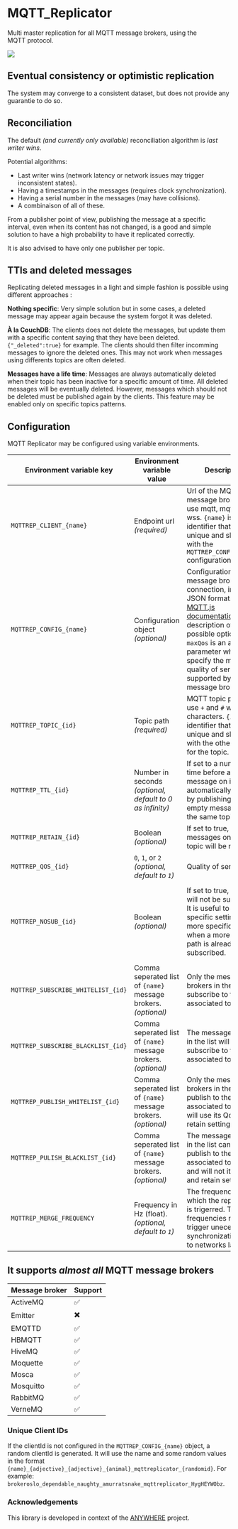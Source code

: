 # MQTT_Replicator
Multi master replication for all MQTT message brokers, using the MQTT protocol.

![](https://user-images.githubusercontent.com/45740/33769467-ff0e2174-dc32-11e7-9aca-a013d6aceb4d.png)

## Eventual consistency or optimistic replication

The system may converge to a consistent dataset, but does not provide any guarantie to do so.

## Reconciliation

The default *(and currently only available)* reconciliation algorithm is *last writer wins*.

Potential algorithms:

 * Last writer wins (network latency or network issues may trigger inconsistent states).
 * Having a timestamps in the messages (requires clock synchronization).
 * Having a serial number in the messages (may have collisions).
 * A combinaison of all of these.

From a publisher point of view, publishing the message at a specific interval, even when its content has not changed, is a good and simple solution to have a high probability to have it replicated correctly.

It is also advised to have only one publisher per topic.

## TTls and deleted messages

Replicating deleted messages in a light and simple fashion is possible using different approaches :

**Nothing specific**: Very simple solution but in some cases, a deleted message may appear again because the system forgot it was deleted.

**À la CouchDB**: The clients does not delete the messages, but update them with a specific content saying that they have been deleted. `{"_deleted":true}` for example. The clients should then filter incomming messages to ignore the deleted ones. This may not work when messages using differents topics are often deleted.

**Messages have a life time**: Messages are always automatically deleted when their topic has been inactive for a specific amount of time. All deleted messages will be eventually deleted. However, messages which should not be deleted must be published again by the clients. This feature may be enabled only on specific topics patterns.

## Configuration

MQTT Replicator may be configured using variable environments.

|Environment variable key|Environment variable value|Description|Example|
|------------------------|--------------------------|-----------|-------|
|`MQTTREP_CLIENT_{name}`|Endpoint url *(required)*|Url of the MQTT message broker. May use mqtt, mqtts, ws, or wss. `{name}` is an identifier that must be unique and shared with the `MQTTREP_CONFIG_{name}` configuration variable.|`mqtt://messagebroker:1883` *or* `wss://messagebroker/`|
|`MQTTREP_CONFIG_{name}`|Configuration object *(optional)*|Configuration of the message broker connection, in the JSON format. See the [MQTT.js documentation](https://github.com/mqttjs/MQTT.js#client) for a description of all possible options. `maxQos` is an aditionnal  parameter which specify the maximum quality of service level supported by the message broker.|`{"username":"root", "password":"hunter2", "maxQos": 1}`|
|`MQTTREP_TOPIC_{id}`|Topic path *(required)*|MQTT topic path. May use `+` and `#` wildcard characters. `{id}` is an identifier that must be unique and shared with the other settings for the topic.|`canards/+`|
|`MQTTREP_TTL_{id}`|Number in seconds *(optional, default to 0 as infinity)*|If set to a number, time before a message on its topic is automatically erased by publishing an empty message on the same topic.|`1200`|
|`MQTTREP_RETAIN_{id}`|Boolean *(optional)*|If set to true, all messages on this topic will be retained.|`true` or `false`|
|`MQTTREP_QOS_{id}`|`0`, `1`, or `2` *(optional, default to `1`)*|Quality of service.|`2`|
|`MQTTREP_NOSUB_{id}`|Boolean *(optional)*|If set to true, the topic will not be subscribed. It is useful to use specific settings on a more specific path, when a more generic path is already subscribed.|`MQTTREP_TOPIC_A = canards/+`, `MQTTREP_TOPIC_B = canards/name`, `MQTTREP_NOSUB_B = true`, and `MQTTREP_RETAIN_B = true`. Only `canards/name` messages will be retained, and only `canards/+` subscription will be registered to the messages brokers.|
|`MQTTREP_SUBSCRIBE_WHITELIST_{id}`|Comma seperated list of `{name}` message brokers. *(optional)*|Only the message brokers in the list will subscribe to the topic associated to `{id}`.|`MQTTREP_SUBSCRIBE_WHITELIST_B = BROKEROSLO,BROKERPARIS`|
|`MQTTREP_SUBSCRIBE_BLACKLIST_{id}`|Comma seperated list of `{name}` message brokers. *(optional)*|The message brokers in the list will not subscribe to the topic associated to `{id}`.|`MQTTREP_SUBSCRIBE_BLACKLIST_B = BROKERQUEBEC`|
|`MQTTREP_PUBLISH_WHITELIST_{id}`|Comma seperated list of `{name}` message brokers. *(optional)*|Only the message brokers in the list may publish to the topic associated to `{id}`, or will use its QoS and retain settings.|`MQTTREP_PUBLISH_WHITELIST_B = BROKEROSLO,BROKERPARIS`|
|`MQTTREP_PULISH_BLACKLIST_{id}`|Comma seperated list of `{name}` message brokers. *(optional)*|The message brokers in the list cannot publish to the topic associated to `{id}`, and will not its QoS and retain settings.|`MQTTREP_SUBSCRIBE_BLACKLIST_B = BROKERQUEBEC`|
|`MQTTREP_MERGE_FREQUENCY`|Frequency in Hz (float). *(optional, default to `1`)*|The frequency at which the replication is trigerred. Too high frequencies may trigger unecessary synchronizations due to networks latencies.|`16.666`|


## It supports *almost all* MQTT message brokers

|Message broker|Support|
|--------------|-------|
|ActiveMQ|:white_check_mark:|
|Emitter|:heavy_multiplication_x:|
|EMQTTD|:white_check_mark:|
|HBMQTT|:white_check_mark:|
|HiveMQ|:white_check_mark:|
|Moquette|:white_check_mark:|
|Mosca|:white_check_mark:|
|Mosquitto|:white_check_mark:|
|RabbitMQ|:white_check_mark:|
|VerneMQ|:white_check_mark:|


### Unique Client IDs

If the clientId is not configured in the `MQTTREP_CONFIG_{name}` object, a random clientId is generated. It will use the name and some random values in the format `{name}_{adjective}_{adjective}_{animal}_mqttreplicator_{randomid}`. For example: `brokeroslo_dependable_naughty_amurratsnake_mqttreplicator_HygHEYWObz`.

### Acknowledgements

This library is developed in context of the [ANYWHERE](http://anywhere-h2020.eu/) project.
